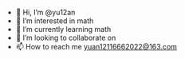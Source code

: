 - 👋 Hi, I’m @yu12an
- 👀 I’m interested in math
- 🌱 I’m currently learning math
- 💞️ I’m looking to collaborate on 
- 📫 How to reach me yuan12116662022@163.com

<!---
yu12an/yu12an is a ✨ special ✨ repository because its `README.md` (this file) appears on your GitHub profile.
You can click the Preview link to take a look at your changes.
--->
